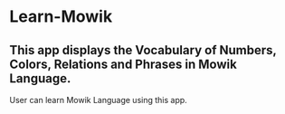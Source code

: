 # Learn-Mowik

## This app displays the Vocabulary of Numbers, Colors, Relations and Phrases in Mowik Language.

User can learn Mowik Language using this app.
